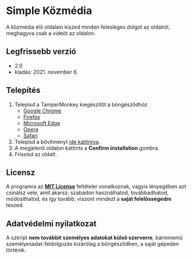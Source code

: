Simple Közmédia
===============

A közmédia élő oldalain kiszed minden felesleges dolgot az oldalról, meghagyva csak a videót az oldalon.

## Legfrissebb verzió
* 2.0
* kiadás: 2021. november 6.

## Telepítés
1. Telepísd a TamperMonkey kiegészítőt a böngésződhöz
    * [Google Chrome](https://chrome.google.com/webstore/detail/tampermonkey/dhdgffkkebhmkfjojejmpbldmpobfkfo)
    * [Firefox](https://addons.mozilla.org/en-US/firefox/addon/tampermonkey)
    * [Microsoft Edge](https://microsoftedge.microsoft.com/insider-addons/detail/iikmkjmpaadaobahmlepeloendndfphd)
    * [Opera](https://addons.opera.com/en/extensions/details/tampermonkey-beta)
    * [Safari](https://apps.apple.com/us/app/tampermonkey/id1482490089)
2. Telepísd a bővítményt [ide kattintva](https://github.com/simkoG/kozmedia/raw/main/kozmedia.user.js). 
3. A megjelenő oldalon kattints a **Confirm installation** gombra. 
4. Frissísd az oldalt. 
	
## Licensz
A programra az **[MIT License](http://opensource.org/licenses/MIT)** feltételei vonatkoznak, vagyis lényegében azt csinálsz vele, amit akarsz: szabadon használhatod, továbbadhatod, módosíthatod, és így tovább, viszont mindezt a **saját felelősségedre** teszed.

## Adatvédelmi nyilatkozat
A szkript **nem továbbít személyes adatokat külső szerverre**, bárminemű személyesadat-feldolgozás kizárólag a böngésződben, a saját gépeden történik.
